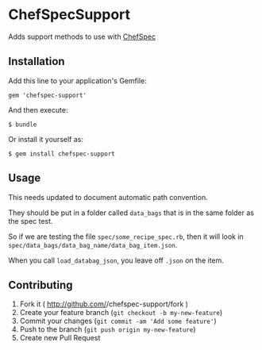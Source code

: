 # ChefSpecSupport

Adds support methods to use with [ChefSpec](http://code.sethvargo.com/chefspec/)

## Installation

Add this line to your application's Gemfile:

    gem 'chefspec-support'

And then execute:

    $ bundle

Or install it yourself as:

    $ gem install chefspec-support

## Usage

This needs updated to document automatic path convention.

They should be put in a folder called `data_bags` that is in the same folder as the spec test.

So if we are testing the file `spec/some_recipe_spec.rb`, then it will look in `spec/data_bags/data_bag_name/data_bag_item.json`.

When you call `load_databag_json`, you leave off `.json` on the item.

## Contributing

1. Fork it ( http://github.com/<my-github-username>/chefspec-support/fork )
2. Create your feature branch (`git checkout -b my-new-feature`)
3. Commit your changes (`git commit -am 'Add some feature'`)
4. Push to the branch (`git push origin my-new-feature`)
5. Create new Pull Request
